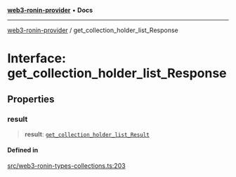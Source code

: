 [**web3-ronin-provider**](../README.md) • **Docs**

***

[web3-ronin-provider](../globals.md) / get\_collection\_holder\_list\_Response

# Interface: get\_collection\_holder\_list\_Response

## Properties

### result

> **result**: [`get_collection_holder_list_Result`](get_collection_holder_list_Result.md)

#### Defined in

[src/web3-ronin-types-collections.ts:203](https://github.com/chuacw/web3-ronin-provider/blob/4a0b7e0e7b62260bac28b4a11f9e6d6a49bfdfb2/src/web3-ronin-types-collections.ts#L203)
